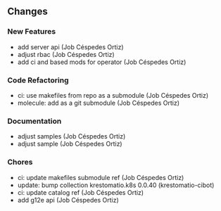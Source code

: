 ## Changes

### New Features

* add server api (Job Céspedes Ortiz)
* adjust rbac (Job Céspedes Ortiz)
* add ci and based mods for operator (Job Céspedes Ortiz)

### Code Refactoring

* ci: use makefiles from repo as a submodule (Job Céspedes Ortiz)
* molecule: add as a git submodule (Job Céspedes Ortiz)

### Documentation

* adjust samples (Job Céspedes Ortiz)
* adjust sample (Job Céspedes Ortiz)

### Chores

* ci: update makefiles submodule ref (Job Céspedes Ortiz)
* update: bump collection krestomatio.k8s 0.0.40 (krestomatio-cibot)
* ci: update catalog ref (Job Céspedes Ortiz)
* add g12e api (Job Céspedes Ortiz)
